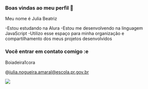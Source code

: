 ### Boas vindas ao meu perfil 💖

Meu nome é Julia Beatriz

-Estou estudando na Alura
-Estou me desenvolvendo na linguagem JavaScript
-Utilizo esse espaço para minha organizaçâo e compartilhamento dos meus projetos desenvolvidos

### Você entrar em contato comigo :e

Boiadeira1cora

@julia.nogueira.amaral@escola.pr.gov.br


![](https://media.tenor.com/NMw_p_x4ih4AAAAd/horseback-riding-lux-lyall.gif)
